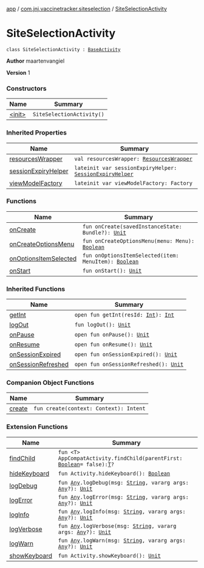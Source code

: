 [app](../../index.md) / [com.jnj.vaccinetracker.siteselection](../index.md) / [SiteSelectionActivity](./index.md)

# SiteSelectionActivity

`class SiteSelectionActivity : `[`BaseActivity`](../../com.jnj.vaccinetracker.common.ui/-base-activity/index.md)

**Author**
maartenvangiel

**Version**
1

### Constructors

| Name | Summary |
|---|---|
| [&lt;init&gt;](-init-.md) | `SiteSelectionActivity()` |

### Inherited Properties

| Name | Summary |
|---|---|
| [resourcesWrapper](../../com.jnj.vaccinetracker.common.ui/-base-activity/resources-wrapper.md) | `val resourcesWrapper: `[`ResourcesWrapper`](../../com.jnj.vaccinetracker.common.di/-resources-wrapper/index.md) |
| [sessionExpiryHelper](../../com.jnj.vaccinetracker.common.ui/-base-activity/session-expiry-helper.md) | `lateinit var sessionExpiryHelper: `[`SessionExpiryHelper`](../../com.jnj.vaccinetracker.common.helpers/-session-expiry-helper/index.md) |
| [viewModelFactory](../../com.jnj.vaccinetracker.common.ui/-base-activity/view-model-factory.md) | `lateinit var viewModelFactory: Factory` |

### Functions

| Name | Summary |
|---|---|
| [onCreate](on-create.md) | `fun onCreate(savedInstanceState: Bundle?): `[`Unit`](https://kotlinlang.org/api/latest/jvm/stdlib/kotlin/-unit/index.html) |
| [onCreateOptionsMenu](on-create-options-menu.md) | `fun onCreateOptionsMenu(menu: Menu): `[`Boolean`](https://kotlinlang.org/api/latest/jvm/stdlib/kotlin/-boolean/index.html) |
| [onOptionsItemSelected](on-options-item-selected.md) | `fun onOptionsItemSelected(item: MenuItem): `[`Boolean`](https://kotlinlang.org/api/latest/jvm/stdlib/kotlin/-boolean/index.html) |
| [onStart](on-start.md) | `fun onStart(): `[`Unit`](https://kotlinlang.org/api/latest/jvm/stdlib/kotlin/-unit/index.html) |

### Inherited Functions

| Name | Summary |
|---|---|
| [getInt](../../com.jnj.vaccinetracker.common.ui/-base-activity/get-int.md) | `open fun getInt(resId: `[`Int`](https://kotlinlang.org/api/latest/jvm/stdlib/kotlin/-int/index.html)`): `[`Int`](https://kotlinlang.org/api/latest/jvm/stdlib/kotlin/-int/index.html) |
| [logOut](../../com.jnj.vaccinetracker.common.ui/-base-activity/log-out.md) | `fun logOut(): `[`Unit`](https://kotlinlang.org/api/latest/jvm/stdlib/kotlin/-unit/index.html) |
| [onPause](../../com.jnj.vaccinetracker.common.ui/-base-activity/on-pause.md) | `open fun onPause(): `[`Unit`](https://kotlinlang.org/api/latest/jvm/stdlib/kotlin/-unit/index.html) |
| [onResume](../../com.jnj.vaccinetracker.common.ui/-base-activity/on-resume.md) | `open fun onResume(): `[`Unit`](https://kotlinlang.org/api/latest/jvm/stdlib/kotlin/-unit/index.html) |
| [onSessionExpired](../../com.jnj.vaccinetracker.common.ui/-base-activity/on-session-expired.md) | `open fun onSessionExpired(): `[`Unit`](https://kotlinlang.org/api/latest/jvm/stdlib/kotlin/-unit/index.html) |
| [onSessionRefreshed](../../com.jnj.vaccinetracker.common.ui/-base-activity/on-session-refreshed.md) | `open fun onSessionRefreshed(): `[`Unit`](https://kotlinlang.org/api/latest/jvm/stdlib/kotlin/-unit/index.html) |

### Companion Object Functions

| Name | Summary |
|---|---|
| [create](create.md) | `fun create(context: Context): Intent` |

### Extension Functions

| Name | Summary |
|---|---|
| [findChild](../../com.jnj.vaccinetracker.common.helpers/androidx.appcompat.app.-app-compat-activity/find-child.md) | `fun <T> AppCompatActivity.findChild(parentFirst: `[`Boolean`](https://kotlinlang.org/api/latest/jvm/stdlib/kotlin/-boolean/index.html)` = false): `[`T`](../../com.jnj.vaccinetracker.common.helpers/androidx.appcompat.app.-app-compat-activity/find-child.md#T)`?` |
| [hideKeyboard](../../com.jnj.vaccinetracker.common.helpers/android.app.-activity/hide-keyboard.md) | `fun Activity.hideKeyboard(): `[`Boolean`](https://kotlinlang.org/api/latest/jvm/stdlib/kotlin/-boolean/index.html) |
| [logDebug](../../com.jnj.vaccinetracker.common.helpers/kotlin.-any/log-debug.md) | `fun `[`Any`](https://kotlinlang.org/api/latest/jvm/stdlib/kotlin/-any/index.html)`.logDebug(msg: `[`String`](https://kotlinlang.org/api/latest/jvm/stdlib/kotlin/-string/index.html)`, vararg args: `[`Any`](https://kotlinlang.org/api/latest/jvm/stdlib/kotlin/-any/index.html)`?): `[`Unit`](https://kotlinlang.org/api/latest/jvm/stdlib/kotlin/-unit/index.html) |
| [logError](../../com.jnj.vaccinetracker.common.helpers/kotlin.-any/log-error.md) | `fun `[`Any`](https://kotlinlang.org/api/latest/jvm/stdlib/kotlin/-any/index.html)`.logError(msg: `[`String`](https://kotlinlang.org/api/latest/jvm/stdlib/kotlin/-string/index.html)`, vararg args: `[`Any`](https://kotlinlang.org/api/latest/jvm/stdlib/kotlin/-any/index.html)`?): `[`Unit`](https://kotlinlang.org/api/latest/jvm/stdlib/kotlin/-unit/index.html) |
| [logInfo](../../com.jnj.vaccinetracker.common.helpers/kotlin.-any/log-info.md) | `fun `[`Any`](https://kotlinlang.org/api/latest/jvm/stdlib/kotlin/-any/index.html)`.logInfo(msg: `[`String`](https://kotlinlang.org/api/latest/jvm/stdlib/kotlin/-string/index.html)`, vararg args: `[`Any`](https://kotlinlang.org/api/latest/jvm/stdlib/kotlin/-any/index.html)`?): `[`Unit`](https://kotlinlang.org/api/latest/jvm/stdlib/kotlin/-unit/index.html) |
| [logVerbose](../../com.jnj.vaccinetracker.common.helpers/kotlin.-any/log-verbose.md) | `fun `[`Any`](https://kotlinlang.org/api/latest/jvm/stdlib/kotlin/-any/index.html)`.logVerbose(msg: `[`String`](https://kotlinlang.org/api/latest/jvm/stdlib/kotlin/-string/index.html)`, vararg args: `[`Any`](https://kotlinlang.org/api/latest/jvm/stdlib/kotlin/-any/index.html)`?): `[`Unit`](https://kotlinlang.org/api/latest/jvm/stdlib/kotlin/-unit/index.html) |
| [logWarn](../../com.jnj.vaccinetracker.common.helpers/kotlin.-any/log-warn.md) | `fun `[`Any`](https://kotlinlang.org/api/latest/jvm/stdlib/kotlin/-any/index.html)`.logWarn(msg: `[`String`](https://kotlinlang.org/api/latest/jvm/stdlib/kotlin/-string/index.html)`, vararg args: `[`Any`](https://kotlinlang.org/api/latest/jvm/stdlib/kotlin/-any/index.html)`?): `[`Unit`](https://kotlinlang.org/api/latest/jvm/stdlib/kotlin/-unit/index.html) |
| [showKeyboard](../../com.jnj.vaccinetracker.common.helpers/android.app.-activity/show-keyboard.md) | `fun Activity.showKeyboard(): `[`Unit`](https://kotlinlang.org/api/latest/jvm/stdlib/kotlin/-unit/index.html) |
